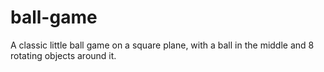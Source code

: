 # ball-game
A classic little ball game on a square plane, with a ball in the middle and 8 rotating objects around it.
